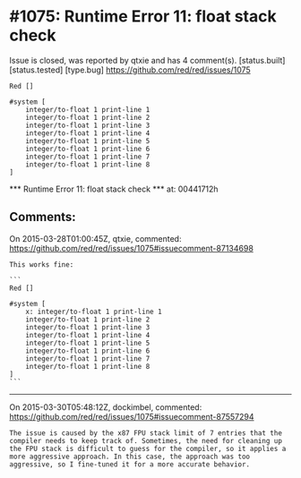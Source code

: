 
#1075: Runtime Error 11: float stack check
================================================================================
Issue is closed, was reported by qtxie and has 4 comment(s).
[status.built] [status.tested] [type.bug]
<https://github.com/red/red/issues/1075>

```
Red []

#system [
    integer/to-float 1 print-line 1
    integer/to-float 1 print-line 2
    integer/to-float 1 print-line 3
    integer/to-float 1 print-line 4
    integer/to-float 1 print-line 5
    integer/to-float 1 print-line 6
    integer/to-float 1 print-line 7
    integer/to-float 1 print-line 8
]
```

**\* Runtime Error 11: float stack check
**\* at: 00441712h



Comments:
--------------------------------------------------------------------------------

On 2015-03-28T01:00:45Z, qtxie, commented:
<https://github.com/red/red/issues/1075#issuecomment-87134698>

    This works fine:
    
    ```
    Red []
    
    #system [
        x: integer/to-float 1 print-line 1
        integer/to-float 1 print-line 2
        integer/to-float 1 print-line 3
        integer/to-float 1 print-line 4
        integer/to-float 1 print-line 5
        integer/to-float 1 print-line 6
        integer/to-float 1 print-line 7
        integer/to-float 1 print-line 8
    ]
    ```

--------------------------------------------------------------------------------

On 2015-03-30T05:48:12Z, dockimbel, commented:
<https://github.com/red/red/issues/1075#issuecomment-87557294>

    The issue is caused by the x87 FPU stack limit of 7 entries that the compiler needs to keep track of. Sometimes, the need for cleaning up the FPU stack is difficult to guess for the compiler, so it applies a more aggressive approach. In this case, the approach was too aggressive, so I fine-tuned it for a more accurate behavior.

